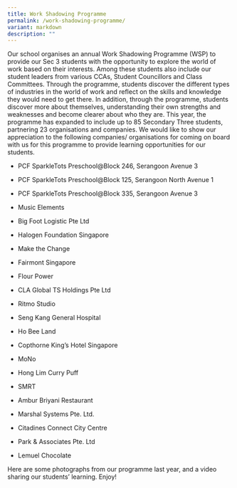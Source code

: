 ```yaml
---
title: Work Shadowing Programme
permalink: /work-shadowing-programme/
variant: markdown
description: ""
---
```

<p>Our school organises an annual Work Shadowing Programme (WSP) to provide
our Sec 3 students with the opportunity to explore the world of work based
on their interests. Among these students also include our student leaders
from various CCAs, Student Councillors and Class Committees. Through the
programme, students discover the different types of industries in the world
of work and reflect on the skills and knowledge they would need to get
there. In addition, through the programme, students discover more about
themselves, understanding their own strengths and weaknesses and become
clearer about who they are. This year, the programme has expanded to include
up to 85 Secondary Three students, partnering 23 organisations and companies.
We would like to show our appreciation to the following companies/ organisations
for coming on board with us for this programme to provide learning opportunities
for our students.</p>
<ul data-tight="true" class="tight">
<li>
<p>PCF SparkleTots Preschool@Block 246, Serangoon Avenue 3</p>
</li>
<li>
<p>PCF SparkleTots Preschool@Block 125, Serangoon North Avenue 1</p>
</li>
<li>
<p>PCF SparkleTots Preschool@Block 335, Serangoon Avenue 3</p>
</li>
<li>
<p>Music Elements</p>
</li>
<li>
<p>Big Foot Logistic Pte Ltd</p>
</li>
<li>
<p>Halogen Foundation Singapore</p>
</li>
<li>
<p>Make the Change</p>
</li>
<li>
<p>Fairmont Singapore</p>
</li>
<li>
<p>Flour Power</p>
</li>
<li>
<p>CLA Global TS Holdings Pte Ltd</p>
</li>
<li>
<p>Ritmo Studio</p>
</li>
<li>
<p>Seng Kang General Hospital</p>
</li>
<li>
<p>Ho Bee Land</p>
</li>
<li>
<p>Copthorne King’s Hotel Singapore</p>
</li>
<li>
<p>MoNo</p>
</li>
<li>
<p>Hong Lim Curry Puff</p>
</li>
<li>
<p>SMRT</p>
</li>
<li>
<p>Ambur Briyani Restaurant</p>
</li>
<li>
<p>Marshal Systems Pte. Ltd.</p>
</li>
<li>
<p>Citadines Connect City Centre</p>
</li>
<li>
<p>Park &amp; Associates Pte. Ltd</p>
</li>
<li>
<p>Lemuel Chocolate</p>
</li>
</ul>
<p>Here are some photographs from our programme last year, and a video sharing
our students’ learning. Enjoy!</p>
<p></p>